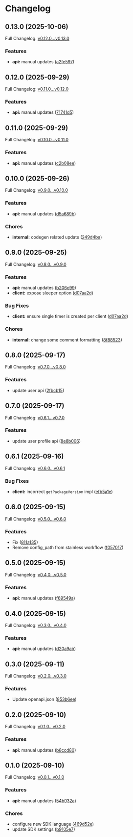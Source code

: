 # Changelog

## 0.13.0 (2025-10-06)

Full Changelog: [v0.12.0...v0.13.0](https://github.com/NascentCore/inty-kotlin/compare/v0.12.0...v0.13.0)

### Features

* **api:** manual updates ([a2fe597](https://github.com/NascentCore/inty-kotlin/commit/a2fe597f75feb634e1a301da802096284a1a4194))

## 0.12.0 (2025-09-29)

Full Changelog: [v0.11.0...v0.12.0](https://github.com/NascentCore/inty-kotlin/compare/v0.11.0...v0.12.0)

### Features

* **api:** manual updates ([71741d5](https://github.com/NascentCore/inty-kotlin/commit/71741d54128a895dc3b84e1062d1519cc945e672))

## 0.11.0 (2025-09-29)

Full Changelog: [v0.10.0...v0.11.0](https://github.com/NascentCore/inty-kotlin/compare/v0.10.0...v0.11.0)

### Features

* **api:** manual updates ([c2b08ee](https://github.com/NascentCore/inty-kotlin/commit/c2b08ee8148721eecb6b2bd2d3d489cff85f4908))

## 0.10.0 (2025-09-26)

Full Changelog: [v0.9.0...v0.10.0](https://github.com/NascentCore/inty-kotlin/compare/v0.9.0...v0.10.0)

### Features

* **api:** manual updates ([d5a689b](https://github.com/NascentCore/inty-kotlin/commit/d5a689b05199f151de09ca438a2202c11acbd6d8))


### Chores

* **internal:** codegen related update ([249d4ba](https://github.com/NascentCore/inty-kotlin/commit/249d4ba3180b6f02d46af6281b2d2749660d53ea))

## 0.9.0 (2025-09-25)

Full Changelog: [v0.8.0...v0.9.0](https://github.com/NascentCore/inty-kotlin/compare/v0.8.0...v0.9.0)

### Features

* **api:** manual updates ([b206c99](https://github.com/NascentCore/inty-kotlin/commit/b206c99d0c1aa8289a151e672f15401bad7a0ae5))
* **client:** expose sleeper option ([d07aa2d](https://github.com/NascentCore/inty-kotlin/commit/d07aa2d55c70a2fcdd686454a2687d0076cd6920))


### Bug Fixes

* **client:** ensure single timer is created per client ([d07aa2d](https://github.com/NascentCore/inty-kotlin/commit/d07aa2d55c70a2fcdd686454a2687d0076cd6920))


### Chores

* **internal:** change some comment formatting ([8f88523](https://github.com/NascentCore/inty-kotlin/commit/8f885236eaaceaf899a5c138331475070d811b6e))

## 0.8.0 (2025-09-17)

Full Changelog: [v0.7.0...v0.8.0](https://github.com/NascentCore/inty-kotlin/compare/v0.7.0...v0.8.0)

### Features

* update user api ([2fbcb15](https://github.com/NascentCore/inty-kotlin/commit/2fbcb1596297a36e83f8590706a23a405e198c0d))

## 0.7.0 (2025-09-17)

Full Changelog: [v0.6.1...v0.7.0](https://github.com/NascentCore/inty-kotlin/compare/v0.6.1...v0.7.0)

### Features

* update user profile api ([8e8b006](https://github.com/NascentCore/inty-kotlin/commit/8e8b0068c3da130ef65de9d4003152cc2cdbb29e))

## 0.6.1 (2025-09-16)

Full Changelog: [v0.6.0...v0.6.1](https://github.com/NascentCore/inty-kotlin/compare/v0.6.0...v0.6.1)

### Bug Fixes

* **client:** incorrect `getPackageVersion` impl ([efb5a1e](https://github.com/NascentCore/inty-kotlin/commit/efb5a1e60aea76e4e2c7bf359fea66534bd035be))

## 0.6.0 (2025-09-15)

Full Changelog: [v0.5.0...v0.6.0](https://github.com/NascentCore/inty-kotlin/compare/v0.5.0...v0.6.0)

### Features

* Fix ([811a135](https://github.com/NascentCore/inty-kotlin/commit/811a135064227ce27b0eb1561f8e237da20ebfa3))
* Remove config_path from stainless workflow ([f057017](https://github.com/NascentCore/inty-kotlin/commit/f057017d98b69f86f763a1ac55d45ef215e46959))

## 0.5.0 (2025-09-15)

Full Changelog: [v0.4.0...v0.5.0](https://github.com/NascentCore/inty-kotlin/compare/v0.4.0...v0.5.0)

### Features

* **api:** manual updates ([f69549a](https://github.com/NascentCore/inty-kotlin/commit/f69549a0c554fc6c63daeaf4a1fcb24d4fac2858))

## 0.4.0 (2025-09-15)

Full Changelog: [v0.3.0...v0.4.0](https://github.com/NascentCore/inty-kotlin/compare/v0.3.0...v0.4.0)

### Features

* **api:** manual updates ([d20a9ab](https://github.com/NascentCore/inty-kotlin/commit/d20a9ab2306b11f4f479a2a347703fb0728ea25f))

## 0.3.0 (2025-09-11)

Full Changelog: [v0.2.0...v0.3.0](https://github.com/NascentCore/inty-kotlin/compare/v0.2.0...v0.3.0)

### Features

* Update openapi.json ([853b6ee](https://github.com/NascentCore/inty-kotlin/commit/853b6ee30b907eede3c571527c41f3c6babc838d))

## 0.2.0 (2025-09-10)

Full Changelog: [v0.1.0...v0.2.0](https://github.com/NascentCore/inty-kotlin/compare/v0.1.0...v0.2.0)

### Features

* **api:** manual updates ([b8ccd80](https://github.com/NascentCore/inty-kotlin/commit/b8ccd80bbc5f789b7626be16bbbc40dd4f3ddf06))

## 0.1.0 (2025-09-10)

Full Changelog: [v0.0.1...v0.1.0](https://github.com/NascentCore/inty-kotlin/compare/v0.0.1...v0.1.0)

### Features

* **api:** manual updates ([54b032a](https://github.com/NascentCore/inty-kotlin/commit/54b032a3c2de8ca8e184be7d9a33af24428f5cb5))


### Chores

* configure new SDK language ([469d52e](https://github.com/NascentCore/inty-kotlin/commit/469d52eacc45c8116f3d49f625f86810932d14a3))
* update SDK settings ([b9105e7](https://github.com/NascentCore/inty-kotlin/commit/b9105e7c6bc2218730f2641f13f49b1547b89da3))
